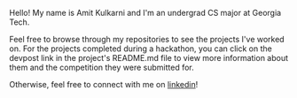 Hello! My name is Amit Kulkarni and I'm an undergrad CS major at Georgia Tech. 

Feel free to browse through my repositories to see the projects I've worked on. For the projects completed during a hackathon, you can click on the devpost link in the project's README.md file to view more information about them and the competition they were submitted for. 

Otherwise, feel free to connect with me on [linkedin](https://linkedin.com/in/amitkulk123)!
